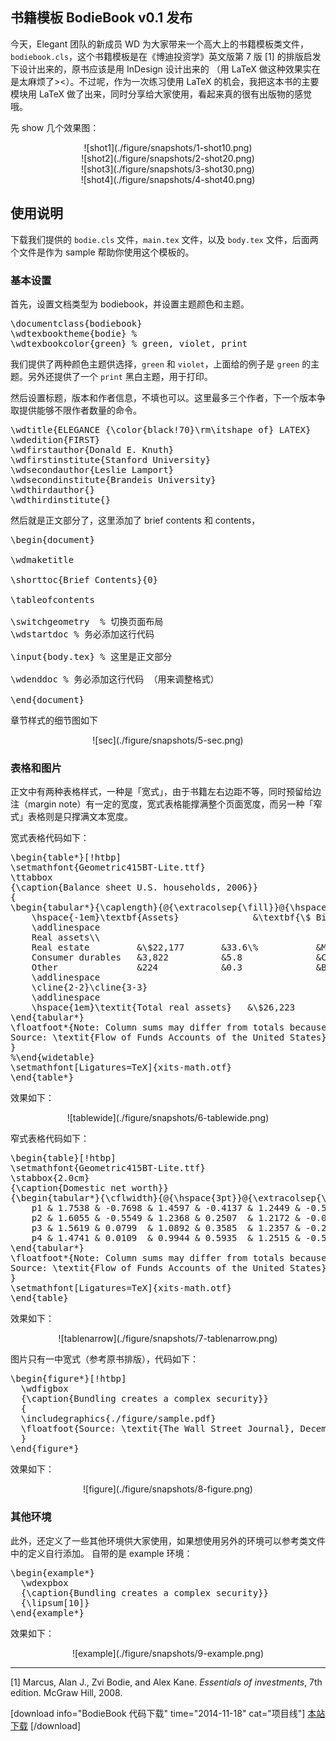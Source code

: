 ## 书籍模板 BodieBook v0.1 发布

今天，Elegant 团队的新成员 WD 为大家带来一个高大上的书籍模板类文件，`bodiebook.cls`，这个书籍模板是在《博迪投资学》英文版第 7 版 [1] 的排版启发下设计出来的，原书应该是用 InDesign 设计出来的 （用 LaTeX 做这种效果实在是太麻烦了><）。不过呢，作为一次练习使用 LaTeX 的机会，我把这本书的主要模块用 LaTeX 做了出来，同时分享给大家使用，看起来真的很有出版物的感觉哦。

先 show 几个效果图：

<center>![shot1](./figure/snapshots/1-shot10.png)</center>
<center>![shot2](./figure/snapshots/2-shot20.png)</center>
<center>![shot3](./figure/snapshots/3-shot30.png)</center>
<center>![shot4](./figure/snapshots/4-shot40.png)</center>

## 使用说明

下载我们提供的 `bodie.cls` 文件，`main.tex` 文件，以及 `body.tex` 文件，后面两个文件是作为 sample 帮助你使用这个模板的。

### 基本设置

首先，设置文档类型为 bodiebook，并设置主题颜色和主题。

<pre class="lang:tex decode:true " >
\documentclass{bodiebook}
\wdtexbooktheme{bodie} %
\wdtexbookcolor{green} % green, violet, print
</pre>

我们提供了两种颜色主题供选择，`green` 和 `violet`，上面给的例子是 `green` 的主题。另外还提供了一个 `print` 黑白主题，用于打印。

然后设置标题，版本和作者信息，不填也可以。这里最多三个作者，下一个版本争取提供能够不限作者数量的命令。

<pre class="lang:tex decode:true " >
\wdtitle{ELEGANCE {\color{black!70}\rm\itshape of} LATEX}
\wdedition{FIRST}
\wdfirstauthor{Donald E. Knuth}
\wdfirstinstitute{Stanford University}
\wdsecondauthor{Leslie Lamport}
\wdsecondinstitute{Brandeis University}
\wdthirdauthor{}
\wdthirdinstitute{}
</pre>

然后就是正文部分了，这里添加了 brief contents 和 contents，

<pre class="lang:tex decode:true " >
\begin{document}

\wdmaketitle

\shorttoc{Brief Contents}{0}

\tableofcontents

\switchgeometry  % 切换页面布局
\wdstartdoc % 务必添加这行代码

\input{body.tex} % 这里是正文部分

\wdenddoc % 务必添加这行代码 （用来调整格式）

\end{document}
</pre>

章节样式的细节图如下

<center>![sec](./figure/snapshots/5-sec.png)</center>

### 表格和图片

正文中有两种表格样式，一种是「宽式」，由于书籍左右边距不等，同时预留给边注（margin note）有一定的宽度，宽式表格能撑满整个页面宽度，而另一种「窄式」表格则是只撑满文本宽度。

宽式表格代码如下：

<pre class="lang:tex decode:true " >
\begin{table*}[!htbp]
\setmathfont{Geometric415BT-Lite.ttf}
\ttabbox
{\caption{Balance sheet U.S. households, 2006}}
{
\begin{tabular*}{\caplength}{@{\extracolsep{\fill}}@{\hspace{1em}}lr.lr.}
    \hspace{-1em}\textbf{Assets}              &\textbf{\$ Billion}     &\hed{\textbf{\% Total}}   &\textbf{\makecell[lb]{Liabilities\\and Net Worth}}   &\textbf{\$ Billion}     &\hed{\textbf{\% Total}}\\
    \addlinespace
    Real assets\\
    Real estate         &\$22,177       &33.6\%           &Mortgages          &\$\ 9,161  &13.9\%\\
    Consumer durables   &3,822          &5.8              &Consumer credit    &2,150      &3.3\\
    Other               &224            &0.3              &Bank \& other loans   &237     &0.4\\
    \addlinespace
    \cline{2-2}\cline{3-3}
    \addlinespace
    \hspace{1em}\textit{Total real assets}   &\$26,223       &39.7\%           &\hspace{1em}\textit{Total liabilities}  &\$12,199   &18.5\%\\
\end{tabular*}
\floatfoot*{Note: Column sums may differ from totals because of rounding error.\\
Source: \textit{Flow of Funds Accounts of the United States}, Board of Governors of the Federal Reserve System, June 2006.}
}
%\end{widetable}
\setmathfont[Ligatures=TeX]{xits-math.otf}
\end{table*}
</pre>

效果如下：

<center>![tablewide](./figure/snapshots/6-tablewide.png)</center>


窄式表格代码如下：

<pre class="lang:tex decode:true " >
\begin{table}[!htbp]
\setmathfont{Geometric415BT-Lite.ttf}
\stabbox{2.0cm}
{\caption{Domestic net worth}}
{\begin{tabular*}{\cflwidth}{@{\hspace{3pt}}@{\extracolsep{\fill}}*{8}{@{\hspace{-3pt}}c}}
    p1 & 1.7538 & -0.7698 & 1.4597 & -0.4137 & 1.2449 & -0.5518                 \\
    p2 & 1.6055 & -0.5549 & 1.2368 & 0.2507  & 1.2172 & -0.0974                 \\
    p3 & 1.5619 & 0.0799  & 1.0892 & 0.3585  & 1.2357 & -0.2726                 \\
    p4 & 1.4741 & 0.0109  & 0.9944 & 0.5935  & 1.2515 & -0.5038                 \\
\end{tabular*}
\floatfoot*{Note: Column sums may differ from totals because of rounding error. \\
Source: \textit{Flow of Funds Accounts of the United States}, Board of Governors of the Federal Reserve System, June 2006.}
}
\setmathfont[Ligatures=TeX]{xits-math.otf}
\end{table}
</pre>
效果如下：

<center>![tablenarrow](./figure/snapshots/7-tablenarrow.png)</center>


图片只有一中宽式（参考原书排版），代码如下：


<pre class="lang:tex decode:true " >
\begin{figure*}[!htbp]
  \wdfigbox
  {\caption{Bundling creates a complex security}}
  {
  \includegraphics{./figure/sample.pdf}
  \floatfoot{Source: \textit{The Wall Street Journal}, December 19, 2001}
  }
\end{figure*}
</pre>

效果如下：

<center>![figure](./figure/snapshots/8-figure.png)</center>


### 其他环境

此外，还定义了一些其他环境供大家使用，如果想使用另外的环境可以参考类文件中的定义自行添加。
自带的是 example 环境：

<pre class="lang:tex decode:true " >
\begin{example*}
  \wdexpbox
  {\caption{Bundling creates a complex security}}
  {\lipsum[10]}
\end{example*}
</pre>

效果如下：

<center>![example](./figure/snapshots/9-example.png)</center>


---
[1] Marcus, Alan J., Zvi Bodie, and Alex Kane. *Essentials of investments*, 7th edition. McGraw Hill, 2008.

[download info="BodieBook 代码下载" time="2014-11-18" cat="项目线"]
<a href="./figure/snapshots/BodieBook.zip" target="_blank">本站下载</a>
[/download]
